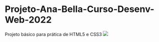 # Projeto-Ana-Bella-Curso-Desenv-Web-2022
Projeto básico para prática de HTML5 e CSS3
![](https://github.com/JohnJohnNB/Projeto-Ana-Bella-Curso-Desenv-Web-2022/blob/main/preview.png)
